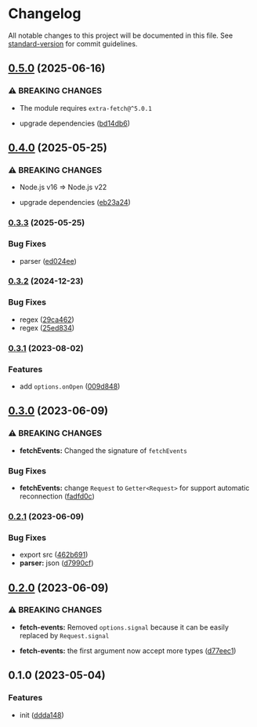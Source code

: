 # Changelog

All notable changes to this project will be documented in this file. See [standard-version](https://github.com/conventional-changelog/standard-version) for commit guidelines.

## [0.5.0](https://github.com/BlackGlory/extra-sse/compare/v0.4.0...v0.5.0) (2025-06-16)


### ⚠ BREAKING CHANGES

* The module requires `extra-fetch@^5.0.1`

* upgrade dependencies ([bd14db6](https://github.com/BlackGlory/extra-sse/commit/bd14db6fd8fdee76225d94cdf0b0209cf60e474e))

## [0.4.0](https://github.com/BlackGlory/extra-sse/compare/v0.3.3...v0.4.0) (2025-05-25)


### ⚠ BREAKING CHANGES

* Node.js v16 => Node.js v22

* upgrade dependencies ([eb23a24](https://github.com/BlackGlory/extra-sse/commit/eb23a24b4a145f0f2c334ea63baf30a6ce71fd45))

### [0.3.3](https://github.com/BlackGlory/extra-sse/compare/v0.3.2...v0.3.3) (2025-05-25)


### Bug Fixes

* parser ([ed024ee](https://github.com/BlackGlory/extra-sse/commit/ed024ee63a4155f461fec7596059aab4eb35d980))

### [0.3.2](https://github.com/BlackGlory/extra-sse/compare/v0.3.1...v0.3.2) (2024-12-23)


### Bug Fixes

* regex ([29ca462](https://github.com/BlackGlory/extra-sse/commit/29ca462c99cabba28b22a61b54d14e117d0629e1))
* regex ([25ed834](https://github.com/BlackGlory/extra-sse/commit/25ed8347ebd444a4496caf87aaf00e29fe4cc89a))

### [0.3.1](https://github.com/BlackGlory/extra-sse/compare/v0.3.0...v0.3.1) (2023-08-02)


### Features

* add `options.onOpen` ([009d848](https://github.com/BlackGlory/extra-sse/commit/009d848a8fbe34f66961d8d752ae6d72af444914))

## [0.3.0](https://github.com/BlackGlory/extra-sse/compare/v0.2.1...v0.3.0) (2023-06-09)


### ⚠ BREAKING CHANGES

* **fetchEvents:** Changed the signature of `fetchEvents`

### Bug Fixes

* **fetchEvents:** change `Request` to `Getter<Request>` for support automatic reconnection ([fadfd0c](https://github.com/BlackGlory/extra-sse/commit/fadfd0ccedee40eb88a311ef4acaa5cb89528483))

### [0.2.1](https://github.com/BlackGlory/extra-sse/compare/v0.2.0...v0.2.1) (2023-06-09)


### Bug Fixes

* export src ([462b691](https://github.com/BlackGlory/extra-sse/commit/462b691f1fa9a9bb95b465023bbbf24233bb7014))
* **parser:** json ([d7990cf](https://github.com/BlackGlory/extra-sse/commit/d7990cf0d30713606e7fbff7fd26ade179383362))

## [0.2.0](https://github.com/BlackGlory/extra-sse/compare/v0.1.0...v0.2.0) (2023-06-09)


### ⚠ BREAKING CHANGES

* **fetch-events:** Removed `options.signal` because it can be easily replaced by
`Request.signal`

* **fetch-events:** the first argument now accept more types ([d77eec1](https://github.com/BlackGlory/extra-sse/commit/d77eec1821b636669f4783bd8dcb8467efaec52c))

## 0.1.0 (2023-05-04)


### Features

* init ([ddda148](https://github.com/BlackGlory/extra-sse/commit/ddda1482bc75a6eecab9a8e997e04c8ddc611686))
